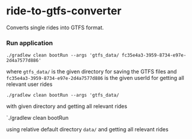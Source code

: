 # ride-to-gtfs-converter

Converts single rides into GTFS format.

### Run application

`./gradlew clean bootRun --args 'gtfs_data/ fc35e4a3-3959-8734-e97e-2d4a7577d886'`

where `gtfs_data/` is the given directory for saving the GTFS files and `fc35e4a3-3959-8734-e97e-2d4a7577d886` 
is the given userId for getting all relevant user rides

`./gradlew clean bootRun --args 'gtfs_data/`

with given directory and getting all relevant rides

`./gradlew clean bootRun

using relative default directory `data/` and getting all relevant rides
